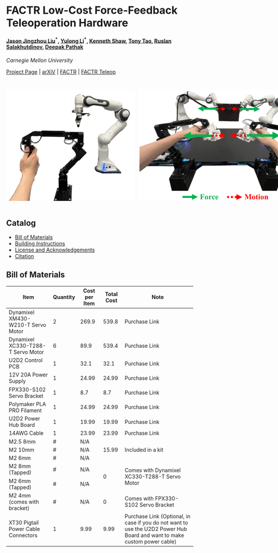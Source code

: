 <h1> FACTR Low-Cost Force-Feedback Teleoperation Hardware</h1>

#### [Jason Jingzhou Liu](https://jasonjzliu.com)<sup>\*</sup>, [Yulong Li](https://yulongli42.github.io)<sup>\*</sup>, [Kenneth Shaw](https://kennyshaw.net), [Tony Tao](https://tony-tao.com), [Ruslan Salakhutdinov](https://www.cs.cmu.edu/~rsalakhu/), [Deepak Pathak](https://www.cs.cmu.edu/~dpathak/)
_Carnegie Mellon University_

[Project Page](https://jasonjzliu.com/factr/) | [arXiV](https://arxiv.org/abs/2502.17432) | [FACTR](https://github.com/RaindragonD/factr/) | [FACTR Teleop](https://github.com/RaindragonD/factr/)

<h1> </h1>
<!-- <img src="media/figure_1.png" alt="teaser" height="200"/> <img src="media/figure_2.png" alt="teaser" height="200"/> -->
<div style="display: flex; gap: 10px; align-items: center;">
  <img src="media/figure_1.png" alt="teaser" height="300"/>
  <img src="media/figure_2.png" alt="teaser" height="300"/>
</div>

<br>


## Catalog
- [Bill of Materials](#bill-of-materials)
- [Building Instructions](#building-instrutions)
- [License and Acknowledgements](#license-and-acknowledgements)
- [Citation](#citation)


## Bill of Materials
<table>
  <thead>
    <tr>
      <th>Item</th>
      <th>Quantity</th>
      <th>Cost per Item</th>
      <th>Total Cost</th>
      <th>Note</th>
    </tr>
  </thead>
  <tbody>
    <tr>
      <td>Dynamixel XM430-W210-T Servo Motor</td>
      <td>2</td>
      <td>269.9</td>
      <td>539.8</td>
      <td>Purchase Link</td>
    </tr>
    <tr>
      <td>Dynamixel XC330-T288-T Servo Motor</td>
      <td>6</td>
      <td>89.9</td>
      <td>539.4</td>
      <td>Purchase Link</td>
    </tr>
    <tr>
      <td>U2D2 Control PCB</td>
      <td>1</td>
      <td>32.1</td>
      <td>32.1</td>
      <td>Purchase Link</td>
    </tr>
    <tr>
      <td>12V 20A Power Supply</td>
      <td>1</td>
      <td>24.99</td>
      <td>24.99</td>
      <td>Purchase Link</td>
    </tr>
    <tr>
      <td>FPX330-S102 Servo Bracket</td>
      <td>1</td>
      <td>8.7</td>
      <td>8.7</td>
      <td>Purchase Link</td>
    </tr>
    <tr>
      <td>Polymaker PLA PRO Filament</td>
      <td>1</td>
      <td>24.99</td>
      <td>24.99</td>
      <td>Purchase Link</td>
    </tr>
    <tr>
      <td>U2D2 Power Hub Board</td>
      <td>1</td>
      <td>19.99</td>
      <td>19.99</td>
      <td>Purchase Link</td>
    </tr>
    <tr>
      <td>14AWG Cable</td>
      <td>1</td>
      <td>23.99</td>
      <td>23.99</td>
      <td>Purchase Link</td>
    </tr>
    <tr>
      <td>M2.5 8mm</td>
      <td>#</td>
      <td>N/A</td>
      <td rowspan="3">15.99</td>
      <td rowspan="3">Included in a kit</td>
    </tr>
    <tr>
      <td>M2 10mm</td>
      <td>#</td>
      <td>N/A</td>
    </tr>
    <tr>
      <td>M2 6mm</td>
      <td>#</td>
      <td>N/A</td>
    </tr>
    <tr>
      <td>M2 8mm (Tapped)</td>
      <td>#</td>
      <td>N/A</td>
      <td rowspan="2">0</td>
      <td rowspan="2">Comes with Dynamixel XC330-T288-T Servo Motor</td>
    </tr>
    <tr>
      <td>M2 6mm (Tapped)</td>
      <td>#</td>
      <td>N/A</td>
    </tr>
    <tr>
      <td>M2 4mm (comes with bracket)</td>
      <td>#</td>
      <td>N/A</td>
      <td>0</td>
      <td>Comes with FPX330-S102 Servo Bracket</td>
    </tr>
    <tr>
      <td>XT30 Pigtail Power Cable Connectors</td>
      <td>1</td>
      <td>9.99</td>
      <td>9.99</td>
      <td>Purchase Link (Optional, in case if you do not want to use the U2D2 Power Hub Board and want to make custom power cable)</td>
    </tr>
  </tbody>
</table>


